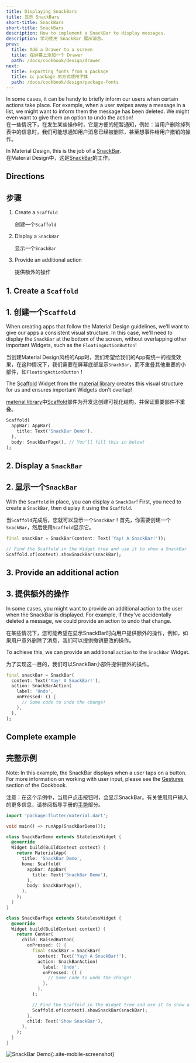 ```yaml
---
title: Displaying SnackBars
title: 显示 SnackBars
short-title: SnackBars
short-title: SnackBars
description: How to implement a SnackBar to display messages.
description: 学习使用 SnackBar 展示消息。
prev:
  title: Add a Drawer to a screen
  title: 在屏幕上添加一个 Drawer
  path: /docs/cookbook/design/drawer
next:
  title: Exporting fonts from a package
  title: 以 package 的方式使用字体
  path: /docs/cookbook/design/package-fonts
---
```


In some cases, it can be handy to briefly inform our users when certain actions
take place. For example, when a user swipes away a message in a list, we might
want to inform them the message has been deleted. We might even want to give
them an option to undo the action!  
在一些情况下，在发生某些操作时，它是方便的短暂通知，例如：当用户删除掉列表中的信息时，我们可能想通知用户消息已经被删除，甚至想事件给用户撤销的操作。 


In Material Design, this is the job of a
[SnackBar]({{site.api}}/flutter/material/SnackBar-class.html).  
在Material Design中，这是[SnackBar]({{site.api}}/flutter/material/SnackBar-class.html)的工作。

## Directions

## 步骤 
  1. Create a `Scaffold`  
  
     创建一个`Scaffold`
     
  2. Display a `SnackBar` 
  
     显示一个`SnackBar`
     
  3. Provide an additional action  
  
     提供额外的操作

## 1. Create a `Scaffold`
## 1. 创建一个`Scaffold`  

When creating apps that follow the Material Design guidelines, we'll want to
give our apps a consistent visual structure. In this case, we'll need to display
the `SnackBar` at the bottom of the screen, without overlapping other important
Widgets, such as the `FloatingActionButton`!

当创建Material Design风格的App时，我们希望给我们的App有统一的视觉效果，在这种情况下，我们需要在屏幕底部显示`SnackBar`，而不重叠其他重要的小部件，如`FloatingActionButton`！

The [Scaffold]({{site.api}}/flutter/material/Scaffold-class.html)
Widget from the
[material library]({{site.api}}/flutter/material/material-library.html)
creates this visual structure for us and ensures important Widgets don't
overlap!

[material library]({{site.api}}/flutter/material/material-library.html)中[Scaffold]({{site.api}}/flutter/material/Scaffold-class.html)部件为开发这创建可视化结构，并保证重要部件不重叠。

<!-- skip -->
```dart
Scaffold(
  appBar: AppBar(
    title: Text('SnackBar Demo'),
  ),
  body: SnackBarPage(), // You'll fill this in below!
);
```

## 2. Display a `SnackBar`

## 2. 显示一个`SnackBar`

With the `Scaffold` in place, you can display a `SnackBar`! First, you need to
create a `SnackBar`, then display it using the `Scaffold`.

当`Scaffold`完成后，您就可以显示一个`SnackBar`！首先，你需要创建一个`SnackBar`，然后使用`Scaffold`显示它。

<!-- skip -->
```dart
final snackBar = SnackBar(content: Text('Yay! A SnackBar!'));

// Find the Scaffold in the Widget tree and use it to show a SnackBar
Scaffold.of(context).showSnackBar(snackBar);
```

## 3. Provide an additional action

## 3. 提供额外的操作

In some cases, you might want to provide an additional action to the user when
the SnackBar is displayed. For example, if they've accidentally deleted a
message, we could provide an action to undo that change.

在某些情况下，您可能希望在显示SnackBar时向用户提供额外的操作，例如，如果用户意外删除了消息，我们可以提供撤销更改的操作。  

To achieve this, we can provide an additional `action` to the `SnackBar` Widget.

为了实现这一目的，我们可以SnackBar小部件提供额外的操作。  

```dart
final snackBar = SnackBar(
  content: Text('Yay! A SnackBar!'),
  action: SnackBarAction(
    label: 'Undo',
    onPressed: () {
      // Some code to undo the change!
    },
  ),
);
```

## Complete example
## 完整示例 

Note: In this example, the SnackBar displays when a user taps on a button. For
more information on working with user input, please see the
[Gestures](/docs/cookbook#gestures) section of the Cookbook.

注意：在这个示例中，当用户点击按钮时，会显示SnackBar。有关使用用户输入的更多信息，请参阅指导手册的[手势](/docs/cookbook#gestures)部分。

```dart
import 'package:flutter/material.dart';

void main() => runApp(SnackBarDemo());

class SnackBarDemo extends StatelessWidget {
  @override
  Widget build(BuildContext context) {
    return MaterialApp(
      title: 'SnackBar Demo',
      home: Scaffold(
        appBar: AppBar(
          title: Text('SnackBar Demo'),
        ),
        body: SnackBarPage(),
      ),
    );
  }
}

class SnackBarPage extends StatelessWidget {
  @override
  Widget build(BuildContext context) {
    return Center(
      child: RaisedButton(
        onPressed: () {
          final snackBar = SnackBar(
            content: Text('Yay! A SnackBar!'),
            action: SnackBarAction(
              label: 'Undo',
              onPressed: () {
                // Some code to undo the change!
              },
            ),
          );

          // Find the Scaffold in the Widget tree and use it to show a SnackBar!
          Scaffold.of(context).showSnackBar(snackBar);
        },
        child: Text('Show SnackBar'),
      ),
    );
  }
}
```

![SnackBar Demo](/images/cookbook/snackbar.gif){:.site-mobile-screenshot}

